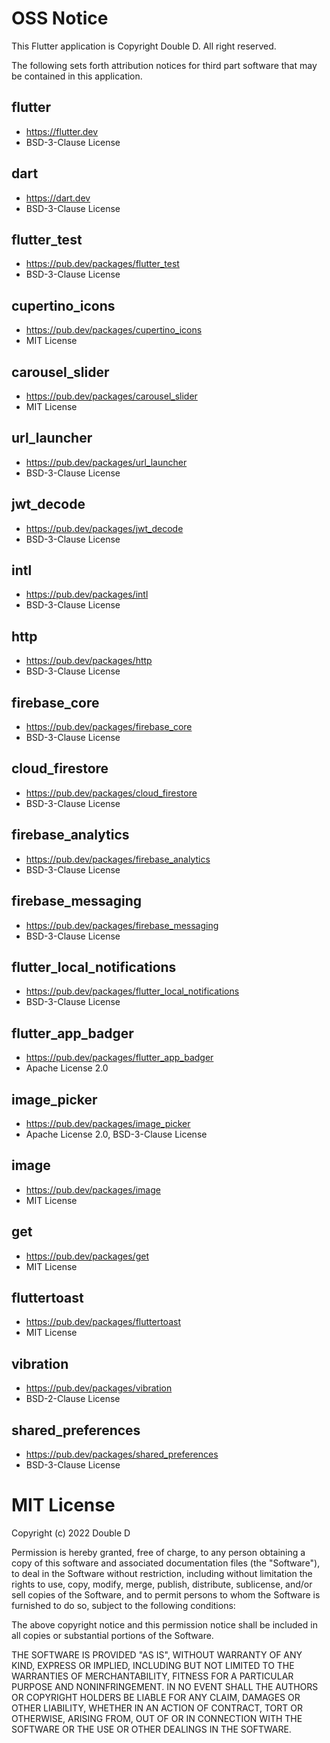 # OSS Notice


This Flutter application is Copyright Double D. All right reserved.

The following sets forth attribution notices for third part software that may be contained in this application.



## flutter 
- https://flutter.dev
- BSD-3-Clause License
  
## dart
- https://dart.dev
- BSD-3-Clause License  
  
## flutter_test
- https://pub.dev/packages/flutter_test
- BSD-3-Clause License

## cupertino_icons
- https://pub.dev/packages/cupertino_icons
- MIT License

## carousel_slider
- https://pub.dev/packages/carousel_slider
- MIT License

## url_launcher
- https://pub.dev/packages/url_launcher
- BSD-3-Clause License

## jwt_decode
- https://pub.dev/packages/jwt_decode
- BSD-3-Clause License

## intl
- https://pub.dev/packages/intl
- BSD-3-Clause License

## http
- https://pub.dev/packages/http
- BSD-3-Clause License

## firebase_core
- https://pub.dev/packages/firebase_core
- BSD-3-Clause License

## cloud_firestore
- https://pub.dev/packages/cloud_firestore
- BSD-3-Clause License

## firebase_analytics
- https://pub.dev/packages/firebase_analytics
- BSD-3-Clause License

## firebase_messaging
- https://pub.dev/packages/firebase_messaging
- BSD-3-Clause License

## flutter_local_notifications
- https://pub.dev/packages/flutter_local_notifications
- BSD-3-Clause License

## flutter_app_badger
- https://pub.dev/packages/flutter_app_badger
- Apache License 2.0

## image_picker
- https://pub.dev/packages/image_picker
- Apache License 2.0, BSD-3-Clause License

## image
- https://pub.dev/packages/image
- MIT License

## get
- https://pub.dev/packages/get
- MIT License

## fluttertoast
- https://pub.dev/packages/fluttertoast
- MIT License

## vibration
- https://pub.dev/packages/vibration
- BSD-2-Clause License

## shared_preferences
- https://pub.dev/packages/shared_preferences
- BSD-3-Clause License



# MIT License

Copyright (c) 2022 Double D

Permission is hereby granted, free of charge, to any person obtaining a copy
of this software and associated documentation files (the "Software"), to deal
in the Software without restriction, including without limitation the rights
to use, copy, modify, merge, publish, distribute, sublicense, and/or sell
copies of the Software, and to permit persons to whom the Software is
furnished to do so, subject to the following conditions:

The above copyright notice and this permission notice shall be included in all
copies or substantial portions of the Software.

THE SOFTWARE IS PROVIDED "AS IS", WITHOUT WARRANTY OF ANY KIND, EXPRESS OR
IMPLIED, INCLUDING BUT NOT LIMITED TO THE WARRANTIES OF MERCHANTABILITY,
FITNESS FOR A PARTICULAR PURPOSE AND NONINFRINGEMENT. IN NO EVENT SHALL THE
AUTHORS OR COPYRIGHT HOLDERS BE LIABLE FOR ANY CLAIM, DAMAGES OR OTHER
LIABILITY, WHETHER IN AN ACTION OF CONTRACT, TORT OR OTHERWISE, ARISING FROM,
OUT OF OR IN CONNECTION WITH THE SOFTWARE OR THE USE OR OTHER DEALINGS IN THE
SOFTWARE.


